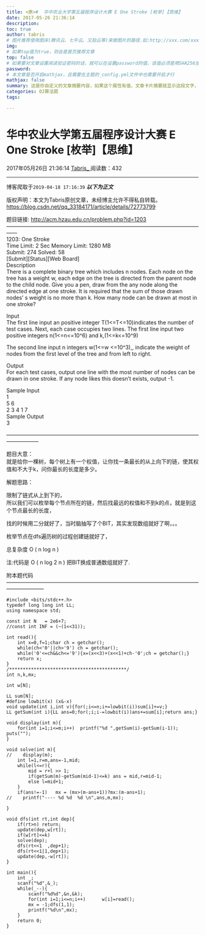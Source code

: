 ```yaml
---
title: <原>#  华中农业大学第五届程序设计大赛 E One Stroke [枚举]【思维】
date: 2017-05-26 21:36:14
description:
toc: true
author: tabris
# 图片推荐使用图床(腾讯云、七牛云、又拍云等)来做图片的路径.如:http://xxx.com/xxx.jpg
img: 
# 如果top值为true，则会是首页推荐文章
top: false
# 如果要对文章设置阅读验证密码的话，就可以在设置password的值，该值必须是用SHA256加密后的密码，防止被他人识破
password: 
# 本文章是否开启mathjax，且需要在主题的_config.yml文件中也需要开启才行
mathjax: false
summary: 这是你自定义的文章摘要内容，如果这个属性有值，文章卡片摘要就显示这段文字，否则程序会自动截取文章的部分内容作为摘要
categories: OJ算法题
tags:

---
```





#  华中农业大学第五届程序设计大赛 E One Stroke [枚举]【思维】

2017年05月26日 21:36:14  [ Tabris_ ](https://me.csdn.net/qq_33184171) 阅读数：432


--- 
 博客爬取于`2019-04-18 17:16:39`
***以下为正文***

版权声明：本文为Tabris原创文章，未经博主允许不得私自转载。
https://blog.csdn.net/qq_33184171/article/details/72773799

题目链接: [ http://acm.hzau.edu.cn/problem.php?id=1203
](http://acm.hzau.edu.cn/problem.php?id=1203)  
——————————————————————————————————————  
1203: One Stroke  
Time Limit: 2 Sec Memory Limit: 1280 MB  
Submit: 274 Solved: 58  
[Submit][Status][Web Board]  
Description  
There is a complete binary tree which includes n nodes. Each node on the tree
has a weight w, each edge on the tree is directed from the parent node to the
child node. Give you a pen, draw from the any node along the directed edge at
one stroke. It is required that the sum of those drawn nodes’ s weight is no
more than k. How many node can be drawn at most in one stroke?

Input  
The first line input an positive integer T(1<=T<=10)indicates the number of
test cases. Next, each case occupies two lines. The first line input two
positive integers n(1<=n<=10^6) and k,(1<=k<=10^9)

The second line input n integers w(1<=w <=10^3),, indicate the weight of nodes
from the first level of the tree and from left to right.

Output  
For each test cases, output one line with the most number of nodes can be
drawn in one stroke. If any node likes this doesn’t exists, output -1.

Sample Input  
1  
5 6  
2 3 4 1 7  
Sample Output  
3

——————————————————————————————————————————

题目大意：  
就是给你一棵树，每个树上有一个权值，让你找一条最长的从上向下的链，使其权值和不大于k，问你最长的长度是多少。

解题思路：

限制了链式从上到下的，  
所以我们可以枚举每个节点所在的链，然后找最远的权值和不到k的点，就是到这个节点最长的长度，

找的时候用二分就好了，当时脑抽写了个BIT，其实发现数组就好了啊，。。

枚举节点在dfs遍历树的过程创建链就好了，

总复杂度  O  (  n  log  n  )

注:代码是  O  (  n  log  2  n  )  把BIT换成普通数组就好了.

附本题代码  
———————————————————————————————————————————

    
    
    #include <bits/stdc++.h>
    typedef long long int LL;
    using namespace std;
    
    const int N   = 2e6+7;
    //const int INF = (~(1<<31));
    
    int read(){
        int x=0,f=1;char ch = getchar();
        while(ch<'0'||ch>'9') ch = getchar();
        while('0'<=ch&&ch<='9'){x=(x<<3)+(x<<1)+ch-'0';ch = getchar();}
        return x;
    }
    /*******************************************/
    int n,k,mx;
    
    int w[N];
    
    LL sum[N];
    #define lowbit(x) (x&-x)
    void update(int i,int v){for(;i<=n;i+=lowbit(i))sum[i]+=v;}
    LL getSum(int i){LL ans=0;for(;i;i-=lowbit(i))ans+=sum[i];return ans;}
    
    void display(int m){
        for(int i=1;i<=m;i++)  printf("%d ",getSum(i)-getSum(i-1)); puts("");
    }
    
    void solve(int m){
    //    display(m);
        int l=1,r=m,ans=-1,mid;
        while(l<=r){
            mid = r+l >> 1;
            if(getSum(m)-getSum(mid-1)<=k) ans = mid,r=mid-1;
            else l=mid+1;
        }
        if(ans!=-1)   mx = (mx>(m-ans+1))?mx:(m-ans+1);
    //    printf("---- %d %d  %d \n",ans,m,mx);
    
    }
    
    void dfs(int rt,int dep){
        if(rt>n) return;
        update(dep,w[rt]);
        if(w[rt]<=k)
        solve(dep);
        dfs(rt<<1  ,dep+1);
        dfs(rt<<1|1,dep+1);
        update(dep,-w[rt]);
    }
    
    int main(){
        int _;
        scanf("%d",&_);
        while(_--){
            scanf("%d%d",&n,&k);
            for(int i=1;i<=n;i++)      w[i]=read();
            mx = -1;dfs(1,1);
            printf("%d\n",mx);
        }
        return 0;
    }

